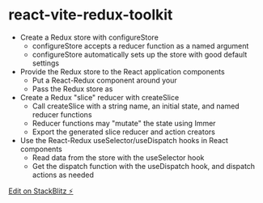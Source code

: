 # react-vite-redux-toolkit

- Create a Redux store with configureStore
  - configureStore accepts a reducer function as a named argument
  - configureStore automatically sets up the store with good default settings
- Provide the Redux store to the React application components
  - Put a React-Redux <Provider> component around your <App />
  - Pass the Redux store as <Provider store={store}>
- Create a Redux "slice" reducer with createSlice
  - Call createSlice with a string name, an initial state, and named reducer functions
  - Reducer functions may "mutate" the state using Immer
  - Export the generated slice reducer and action creators
- Use the React-Redux useSelector/useDispatch hooks in React components
  - Read data from the store with the useSelector hook
  - Get the dispatch function with the useDispatch hook, and dispatch actions as needed

[Edit on StackBlitz ⚡️](https://stackblitz.com/edit/vitejs-vite-mdsxdn)
